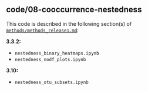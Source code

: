 ## code/08-cooccurrence-nestedness

This code is described in the following section(s) of [`methods/methods_release1.md`](https://github.com/biocore/emp/blob/master/methods/methods_release1.md):

**3.3.2:**

* `nestedness_binary_heatmaps.ipynb`
* `nestedness_nodf_plots.ipynb`

**3.10:**

* `nestedness_otu_subsets.ipynb`
